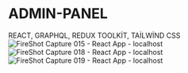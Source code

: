 # ADMIN-PANEL
REACT, GRAPHQL, REDUX TOOLKİT, TAİLWİND CSS
![FireShot Capture 015 - React App - localhost](https://user-images.githubusercontent.com/93795515/210182329-116c4647-2287-43a2-b6a6-a3b0fee2c093.png)
![FireShot Capture 018 - React App - localhost](https://user-images.githubusercontent.com/93795515/210182411-1f9d88d2-8803-4f61-9390-1f820b5eb2f4.png)
![FireShot Capture 019 - React App - localhost](https://user-images.githubusercontent.com/93795515/210182440-726ad1b3-cf2b-4847-a2dc-31a3a80b982c.png)
